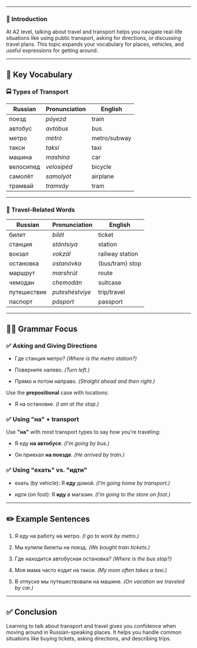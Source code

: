 
---
### 📌 Introduction

At A2 level, talking about travel and transport helps you navigate real-life situations like using public transport, asking for directions, or discussing travel plans. This topic expands your vocabulary for places, vehicles, and useful expressions for getting around.

---

## 🧩 Key Vocabulary

### 🚍 Types of Transport

|Russian|Pronunciation|English|
|---|---|---|
|поезд|_póyezd_|train|
|автобус|_avtóbus_|bus|
|метро|_metró_|metro/subway|
|такси|_taksí_|taxi|
|машина|_mashína_|car|
|велосипед|_velosipéd_|bicycle|
|самолёт|_samolyót_|airplane|
|трамвай|_tramváy_|tram|

---

### 🧭 Travel-Related Words

|Russian|Pronunciation|English|
|---|---|---|
|билет|_bilét_|ticket|
|станция|_stántsiya_|station|
|вокзал|_vokzál_|railway station|
|остановка|_ostanóvka_|(bus/tram) stop|
|маршрут|_marshrút_|route|
|чемодан|_chemodán_|suitcase|
|путешествие|_puteshéstviye_|trip/travel|
|паспорт|_páspоrt_|passport|

---

## 🧑‍🏫 Grammar Focus

### ✅ Asking and Giving Directions

- Где станция метро? _(Where is the metro station?)_
    
- Поверните налево. _(Turn left.)_
    
- Прямо и потом направо. _(Straight ahead and then right.)_
    

Use the **prepositional** case with locations:

- Я на остановке. _(I am at the stop.)_
    

### ✅ Using "на" + transport

Use **"на"** with most transport types to say how you’re traveling:

- Я еду **на автобусе**. _(I’m going by bus.)_
    
- Он приехал **на поезде**. _(He arrived by train.)_
    

### ✅ Using "ехать" vs. "идти"

- ехать (by vehicle): Я **еду** домой. _(I’m going home by transport.)_
    
- идти (on foot): Я **иду** в магазин. _(I’m going to the store on foot.)_
    

---

## ✏️ Example Sentences

1. Я еду на работу на метро. _(I go to work by metro.)_
    
2. Мы купили билеты на поезд. _(We bought train tickets.)_
    
3. Где находится автобусная остановка? _(Where is the bus stop?)_
    
4. Моя мама часто ездит на такси. _(My mom often takes a taxi.)_
    
5. В отпуске мы путешествовали на машине. _(On vacation we traveled by car.)_
    

---

## ✅ Conclusion

Learning to talk about transport and travel gives you confidence when moving around in Russian-speaking places. It helps you handle common situations like buying tickets, asking directions, and describing trips.